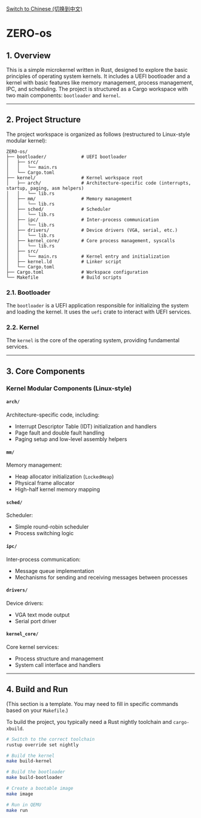 [Switch to Chinese (切换到中文)](README_zh.md)

# ZERO-os

## 1. Overview

This is a simple microkernel written in Rust, designed to explore the basic principles of operating system kernels. It includes a UEFI bootloader and a kernel with basic features like memory management, process management, IPC, and scheduling. The project is structured as a Cargo workspace with two main components: `bootloader` and `kernel`.

---

## 2. Project Structure

The project workspace is organized as follows (restructured to Linux-style modular kernel):

```
ZERO-os/
├── bootloader/             # UEFI bootloader
│   ├── src/
│   │   └── main.rs
│   └── Cargo.toml
├── kernel/                 # Kernel workspace root
│   ├── arch/               # Architecture-specific code (interrupts, startup, paging, asm helpers)
│   │   └── lib.rs
│   ├── mm/                 # Memory management
│   │   └── lib.rs
│   ├── sched/              # Scheduler
│   │   └── lib.rs
│   ├── ipc/                # Inter-process communication
│   │   └── lib.rs
│   ├── drivers/            # Device drivers (VGA, serial, etc.)
│   │   └── lib.rs
│   ├── kernel_core/        # Core process management, syscalls
│   │   └── lib.rs
│   ├── src/
│   │   └── main.rs         # Kernel entry and initialization
│   ├── kernel.ld           # Linker script
│   └── Cargo.toml
├── Cargo.toml              # Workspace configuration
└── Makefile                # Build scripts
```

### 2.1. Bootloader

The `bootloader` is a UEFI application responsible for initializing the system and loading the kernel. It uses the `uefi` crate to interact with UEFI services.

### 2.2. Kernel

The `kernel` is the core of the operating system, providing fundamental services.

---

## 3. Core Components

### Kernel Modular Components (Linux-style)

#### `arch/`
Architecture-specific code, including:
- Interrupt Descriptor Table (IDT) initialization and handlers
- Page fault and double fault handling
- Paging setup and low-level assembly helpers

#### `mm/`
Memory management:
- Heap allocator initialization (`LockedHeap`)
- Physical frame allocator
- High-half kernel memory mapping

#### `sched/`
Scheduler:
- Simple round-robin scheduler
- Process switching logic

#### `ipc/`
Inter-process communication:
- Message queue implementation
- Mechanisms for sending and receiving messages between processes

#### `drivers/`
Device drivers:
- VGA text mode output
- Serial port driver

#### `kernel_core/`
Core kernel services:
- Process structure and management
- System call interface and handlers

---

## 4. Build and Run

(This section is a template. You may need to fill in specific commands based on your `Makefile`.)

To build the project, you typically need a Rust nightly toolchain and `cargo-xbuild`.

```sh
# Switch to the correct toolchain
rustup override set nightly

# Build the kernel
make build-kernel

# Build the bootloader
make build-bootloader

# Create a bootable image
make image

# Run in QEMU
make run
